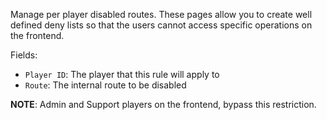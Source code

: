 Manage per player disabled routes. These pages allow you to create well defined
deny lists so that the users cannot access specific operations on the frontend.

Fields:
* `Player ID`: The player that this rule will apply to
* `Route`: The internal route to be disabled

**NOTE**: Admin and Support players on the frontend, bypass this restriction.